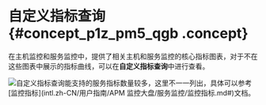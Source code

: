# 自定义指标查询 {#concept_p1z_pm5_qgb .concept}

在主机监控和服务监控中，提供了相关主机和服务监控的核心指标图表，对于不在这些图表中展示的指标曲线，可以在**自定义指标查询**中进行查看。

![](http://static-aliyun-doc.oss-cn-hangzhou.aliyuncs.com/assets/img/123502/155010933438700_zh-CN.png)自定义指标查询能支持的服务指标数量较多，这里不一一列出，具体可以参考[监控指标](intl.zh-CN/用户指南/APM 监控大盘/服务监控/监控指标.md#)文档。

